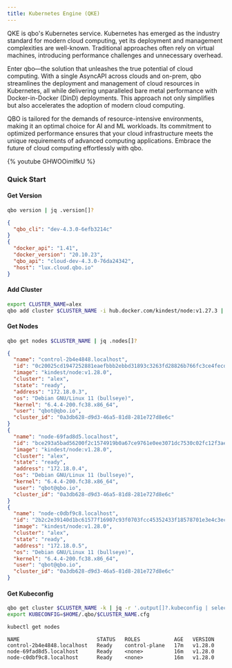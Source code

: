```yaml
---
title: Kubernetes Engine (QKE)
---
```


QKE is qbo's Kubernetes service. Kubernetes has emerged as the industry standard for modern cloud computing, yet its deployment and management complexities are well-known. Traditional approaches often rely on virtual machines, introducing performance challenges and unnecessary overhead.

Enter qbo—the solution that unleashes the true potential of cloud computing. With a single AsyncAPI across clouds and on-prem, qbo streamlines the deployment and management of cloud resources in Kubernetes, all while delivering unparalleled bare metal performance with Docker-in-Docker (DinD) deployments. This approach not only simplifies but also accelerates the adoption of modern cloud computing.

QBO is tailored for the demands of resource-intensive environments, making it an optimal choice for AI and ML workloads. Its commitment to optimized performance ensures that your cloud infrastructure meets the unique requirements of advanced computing applications. Embrace the future of cloud computing effortlessly with qbo.

{% youtube GHWOOimIfkU %}

### Quick Start

#### Get Version

```bash
qbo version | jq .version[]?
```

```json
{
  "qbo_cli": "dev-4.3.0-6efb3214c"
}
{
  "docker_api": "1.41",
  "docker_version": "20.10.23",
  "qbo_api": "cloud-dev-4.3.0-76da24342",
  "host": "lux.cloud.qbo.io"
}
```

#### Add Cluster

```bash
export CLUSTER_NAME=alex
qbo add cluster $CLUSTER_NAME -i hub.docker.com/kindest/node:v1.27.3 | jq
```

#### Get Nodes

```bash
qbo get nodes $CLUSTER_NAME | jq .nodes[]?
```

```json
{
  "name": "control-2b4e4848.localhost",
  "id": "0c20025cd1947252881eaefbbb2ebbd31893c3263fd28826b766fc3ce4fecd7d",
  "image": "kindest/node:v1.28.0",
  "cluster": "alex",
  "state": "ready",
  "address": "172.18.0.3",
  "os": "Debian GNU/Linux 11 (bullseye)",
  "kernel": "6.4.4-200.fc38.x86_64",
  "user": "qbot@qbo.io",
  "cluster_id": "0a3db628-d9d3-46a5-81d8-281e727d8e6c"
}
{
  "name": "node-69fad8d5.localhost",
  "id": "bce293a5bad56200f2c1574919b0a67ce9761e0ee3071dc7530c02fc12f3ae79",
  "image": "kindest/node:v1.28.0",
  "cluster": "alex",
  "state": "ready",
  "address": "172.18.0.4",
  "os": "Debian GNU/Linux 11 (bullseye)",
  "kernel": "6.4.4-200.fc38.x86_64",
  "user": "qbot@qbo.io",
  "cluster_id": "0a3db628-d9d3-46a5-81d8-281e727d8e6c"
}
{
  "name": "node-c0dbf9c8.localhost",
  "id": "2b2c2e39140d1bc61577f16907c93f0703fcc45352433f18578701e3e4c3ec19",
  "image": "kindest/node:v1.28.0",
  "cluster": "alex",
  "state": "ready",
  "address": "172.18.0.5",
  "os": "Debian GNU/Linux 11 (bullseye)",
  "kernel": "6.4.4-200.fc38.x86_64",
  "user": "qbot@qbo.io",
  "cluster_id": "0a3db628-d9d3-46a5-81d8-281e727d8e6c"
}
```

#### Get Kubeconfig

```bash
qbo get cluster $CLUSTER_NAME -k | jq -r '.output[]?.kubeconfig | select( . != null)' > $HOME/.qbo/$CLUSTER_NAME.cfg
export KUBECONFIG=$HOME/.qbo/$CLUSTER_NAME.cfg
```

```bash
kubectl get nodes
```

```
NAME                         STATUS   ROLES           AGE   VERSION
control-2b4e4848.localhost   Ready    control-plane   17m   v1.28.0
node-69fad8d5.localhost      Ready    <none>          16m   v1.28.0
node-c0dbf9c8.localhost      Ready    <none>          16m   v1.28.0
```
